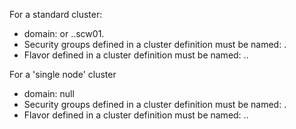 

For a standard cluster:
- domain: <cluster> or <cluster>.<project>.scw01.
- Security groups defined in a cluster definition must be named: <clusterId>.<name>
- Flavor defined in a cluster definition must be named: <project>.<cluster>.<name>

For a 'single node' cluster
- domain: null
- Security groups defined in a cluster definition must be named: <clusterId>.<name>
- Flavor defined in a cluster definition must be named: <project>.<clusterId>.<name>


